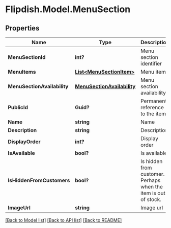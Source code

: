 # Flipdish.Model.MenuSection
## Properties

Name | Type | Description | Notes
------------ | ------------- | ------------- | -------------
**MenuSectionId** | **int?** | Menu section identifier | [optional] 
**MenuItems** | [**List&lt;MenuSectionItem&gt;**](MenuSectionItem.md) | Menu items | [optional] 
**MenuSectionAvailability** | [**MenuSectionAvailability**](MenuSectionAvailability.md) | Menu section availability | [optional] 
**PublicId** | **Guid?** | Permanent reference to the item. | [optional] 
**Name** | **string** | Name | [optional] 
**Description** | **string** | Description | [optional] 
**DisplayOrder** | **int?** | Display order | [optional] 
**IsAvailable** | **bool?** | Is available | [optional] 
**IsHiddenFromCustomers** | **bool?** | Is hidden from customer. Perhaps when the item is out of stock. | [optional] 
**ImageUrl** | **string** | Image url | [optional] 

[[Back to Model list]](../README.md#documentation-for-models) [[Back to API list]](../README.md#documentation-for-api-endpoints) [[Back to README]](../README.md)

